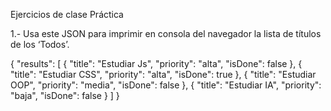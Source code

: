 Ejercicios de clase
Práctica

1.- Usa este JSON para imprimir en consola del navegador la lista de títulos de los ‘Todos’.

{
    "results": [
        {
            "title": "Estudiar Js",
            "priority": "alta",
            "isDone": false
        },
        {
            "title": "Estudiar CSS",
            "priority": "alta",
            "isDone": true
        },
        {
            "title": "Estudiar OOP",
            "priority": "media",
            "isDone": false
        },
        {
            "title": "Estudiar IA",
            "priority": "baja",
            "isDone": false
        }
    ]
}

